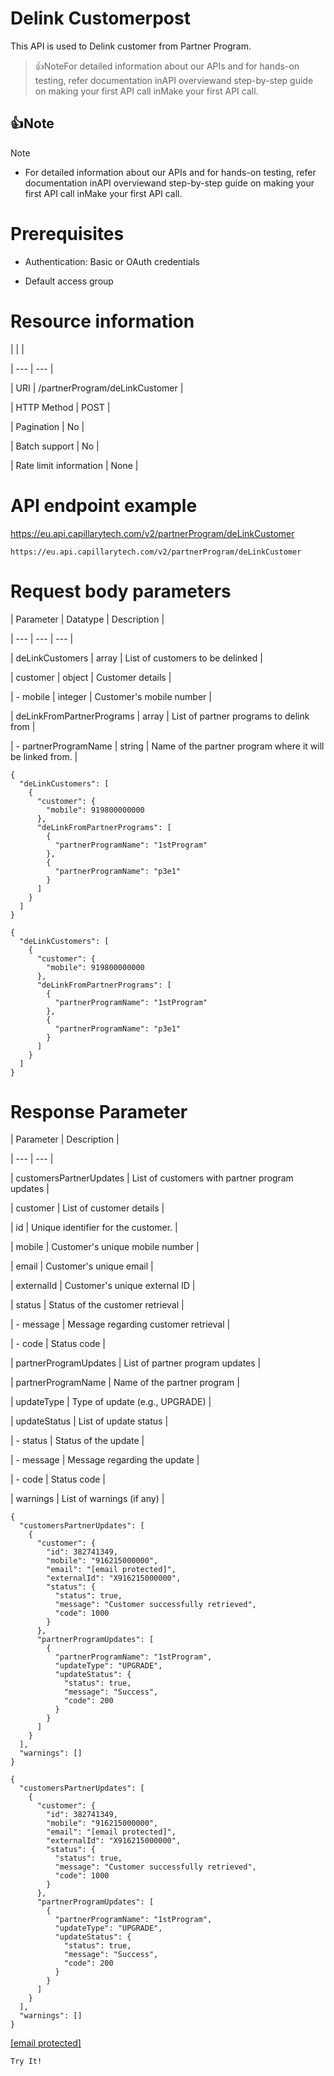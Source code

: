 # Delink Customerpost

This API is used to Delink customer from Partner Program.

> 👍NoteFor detailed information about our APIs and for hands-on testing, refer documentation inAPI overviewand  step-by-step guide on making your first API call inMake your first API call.

## 👍Note

Note

- For detailed information about our APIs and for hands-on testing, refer documentation inAPI overviewand  step-by-step guide on making your first API call inMake your first API call.

# Prerequisites

- Authentication: Basic or OAuth credentials

- Default access group

# Resource information

|  |  |

| --- | --- |

| URI | /partnerProgram/deLinkCustomer |

| HTTP Method | POST |

| Pagination | No |

| Batch support | No |

| Rate limit information | None |



# API endpoint example

https://eu.api.capillarytech.com/v2/partnerProgram/deLinkCustomer

```
https://eu.api.capillarytech.com/v2/partnerProgram/deLinkCustomer
```

# Request body parameters

| Parameter | Datatype | Description |

| --- | --- | --- |

| deLinkCustomers | array | List of customers to be delinked |

| customer | object | Customer details |

| - mobile | integer | Customer's mobile number |

| deLinkFromPartnerPrograms | array | List of partner programs to delink from |

| - partnerProgramName | string | Name of the partner program where it will be linked from. |



```
{
  "deLinkCustomers": [
    {
      "customer": {
        "mobile": 919800000000
      },
      "deLinkFromPartnerPrograms": [
        {
          "partnerProgramName": "1stProgram"
        },
        {
          "partnerProgramName": "p3e1"
        }
      ]
    }
  ]
}
```

```
{
  "deLinkCustomers": [
    {
      "customer": {
        "mobile": 919800000000
      },
      "deLinkFromPartnerPrograms": [
        {
          "partnerProgramName": "1stProgram"
        },
        {
          "partnerProgramName": "p3e1"
        }
      ]
    }
  ]
}
```

# Response Parameter

| Parameter | Description |

| --- | --- |

| customersPartnerUpdates | List of customers with partner program updates |

| customer | List of customer details |

| id | Unique identifier for the customer. |

| mobile | Customer's unique mobile number |

| email | Customer's unique email |

| externalId | Customer's unique external ID |

| status | Status of the customer retrieval |

| - message | Message regarding customer retrieval |

| - code | Status code |

| partnerProgramUpdates | List of partner program updates |

| partnerProgramName | Name of the partner program |

| updateType | Type of update (e.g., UPGRADE) |

| updateStatus | List of update status |

| - status | Status of the update |

| - message | Message regarding the update |

| - code | Status code |

| warnings | List of warnings (if any) |



```
{
  "customersPartnerUpdates": [
    {
      "customer": {
        "id": 382741349,
        "mobile": "916215000000",
        "email": "[email protected]",
        "externalId": "X916215000000",
        "status": {
          "status": true,
          "message": "Customer successfully retrieved",
          "code": 1000
        }
      },
      "partnerProgramUpdates": [
        {
          "partnerProgramName": "1stProgram",
          "updateType": "UPGRADE",
          "updateStatus": {
            "status": true,
            "message": "Success",
            "code": 200
          }
        }
      ]
    }
  ],
  "warnings": []
}
```

```
{
  "customersPartnerUpdates": [
    {
      "customer": {
        "id": 382741349,
        "mobile": "916215000000",
        "email": "[email protected]",
        "externalId": "X916215000000",
        "status": {
          "status": true,
          "message": "Customer successfully retrieved",
          "code": 1000
        }
      },
      "partnerProgramUpdates": [
        {
          "partnerProgramName": "1stProgram",
          "updateType": "UPGRADE",
          "updateStatus": {
            "status": true,
            "message": "Success",
            "code": 200
          }
        }
      ]
    }
  ],
  "warnings": []
}
```

[[email protected]](/cdn-cgi/l/email-protection)

`Try It!`